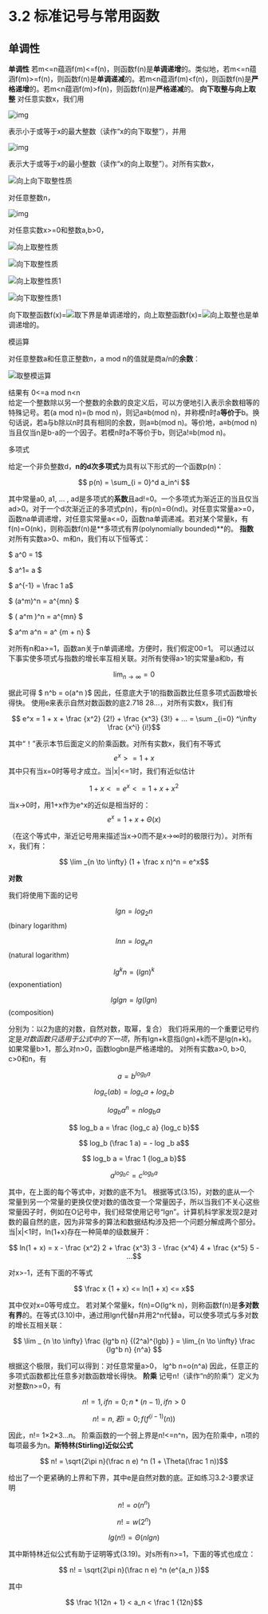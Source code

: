 # 3.2 标准记号与常用函数

## 单调性

**单调性**
 若m<=n蕴涵f(m)<=f(n)，则函数f(n)是**单调递增**的。类似地，若m<=n蕴涵f(m)>=f(n)，则函数f(n)是**单调递减**的。若m<n蕴涵f(m)<f(n)，则函数f(n)是**严格递增**的。若m<n蕴涵f(m)>f(n)，则函数f(n)是**严格递减**的。
 **向下取整与向上取整**
 对任意实数x，我们用

![img](/home/singlea_lyh/GitHub/Introduction-to-Algorithms/Chapter-3/Chapter3-2/Picture/取下界.png)

 表示小于或等于x的最大整数（读作“x的向下取整”），并用

![img](/home/singlea_lyh/GitHub/Introduction-to-Algorithms/Chapter-3/Chapter3-2/Picture/向上取整.png)

表示大于或等于x的最小整数（读作“x的向上取整”）。对所有实数x，

![向上向下取整性质](/home/singlea_lyh/GitHub/Introduction-to-Algorithms/Chapter-3/Chapter3-2/Picture/向上向下取整性质.png)

对任意整数n，

![img](/home/singlea_lyh/GitHub/Introduction-to-Algorithms/Chapter-3/Chapter3-2/Picture/向上向下取整相加.png)

对任意实数x>=0和整数a,b>0，

![向上取整性质](/home/singlea_lyh/GitHub/Introduction-to-Algorithms/Chapter-3/Chapter3-2/Picture/向上取整性质.png)

![向下取整性质](/home/singlea_lyh/GitHub/Introduction-to-Algorithms/Chapter-3/Chapter3-2/Picture/向下取整性质.png) 

![向上取整性质1](/home/singlea_lyh/GitHub/Introduction-to-Algorithms/Chapter-3/Chapter3-2/Picture/向上取整性质1.png)

![向下取整性质1](/home/singlea_lyh/GitHub/Introduction-to-Algorithms/Chapter-3/Chapter3-2/Picture/向下取整性质1.png)



向下取整函数f(x)=![取下界](/home/singlea_lyh/GitHub/Introduction-to-Algorithms/Chapter-3/Chapter3-2/Picture/取下界.png)是单调递增的，向上取整函数f(x)=![向上取整](/home/singlea_lyh/GitHub/Introduction-to-Algorithms/Chapter-3/Chapter3-2/Picture/向上取整.png)也是单调递增的。



模运算

 对任意整数a和任意正整数n，a mod n的值就是商a/n的**余数**：

![取整模运算](/home/singlea_lyh/GitHub/Introduction-to-Algorithms/Chapter-3/Chapter3-2/Picture/取整模运算.png)



结果有
 0<=a mod n<n    
 给定一个整数除以另一个整数的余数的良定义后，可以方便地引入表示余数相等的特殊记号。若(a mod n)=(b mod n)，则记a≡b(mod n)，并称模n时a**等价于**b。换句话说，若a与b除以n时具有相同的余数，则a≡b(mod n)。等价地，a≡b(mod n)当且仅当n是b-a的一个因子。若模n时a不等价于b，则记a!≡b(mod n)。 

 

多项式

 给定一个非负整数d，**n的d次多项式**为具有以下形式的一个函数p(n)：



$$ p(n) = \sum_{i = 0}^d a_in^i $$



 

其中常量a0, a1, ... , ad是多项式的**系数**且ad!=0。一个多项式为渐近正的当且仅当ad>0。对于一个d次渐近正的多项式p(n)，有p(n)=Θ(nd)。对任意实常量a>=0，函数na单调递增，对任意实常量a<=0，函数na单调递减。若对某个常量k，有f(n)=O(nk)，则称函数f(n)是**多项式有界(polynomially bounded)**的。
 **指数**
 对所有实数a>0、m和n，我们有以下恒等式：

$ a^0 = 1$

$ a^1= a $

$ a^{-1} = \frac 1 a$

$ (a^m)^n = a^{mn} $

$ ( a^m )^n = a^{mn} $

$ a^m a^n = a^ {m + n} $





 对所有n和a>=1，函数an关于n单调递增。方便时，我们假定00=1。 可以通过以下事实使多项式与指数的增长率互相关联。对所有使得a>1的实常量a和b，有

$$ \lim _{n \to \infty} = 0$$



 据此可得 $ n^b = o(a^n )$  因此，任意底大于1的指数函数比任意多项式函数增长得快。 使用e来表示自然对数函数的底2.718 28...，对所有实数x，我们有

$$ e^x  = 1 + x + \frac {x^2} {2!} + \frac {x^3} {3!} + ... = \sum _{i=0} ^\infty \frac {x^i} {i!}$$

其中“！”表示本节后面定义的阶乘函数。对所有实数x，我们有不等式
 $$ e^x >= 1+ x$$ 
 其中只有当x=0时等号才成立。当|x|<=1时，我们有近似估计

$$ 1 + x <= e^x <= 1 + x + x^2$$



 当x→0时，用1+x作为e^x的近似是相当好的：
 $$ e^x = 1 + x  + \Theta(x)$$

 （在这个等式中，渐近记号用来描述当x→0而不是x→∞时的极限行为）。对所有x，我们有：

$$ \lim _{n \to \infty} (1 + \frac x n)^n = e^x$$



 **对数** 

我们将使用下面的记号

$$ lg n = log_2 n$$ (binary logarithm)

$$ ln n = log_e n$$ (natural logarithm)

$$ lg^k n = (lg n)^k$$  (exponentiation)

$$ lg lg n = lg (lg n)$$ (composition)

分别为：以2为底的对数，自然对数，取幂，复合） 我们将采用的一个重要记号约定是*对数函数只适用于公式中的下一项*，所有lgn+k意指(lgn)+k而不是lg(n+k)。如果常量b>1，那么对n>0，函数logbn是严格递增的。 对所有实数a>0, b>0, c>0和n，有

$$ a = b ^{log_b a}$$

$$ log_c(ab) = log_c a + log_c b$$

$$ log_b {a^n} = n log_b a$$

$$ log_b a = \frac {log_c a} {log_c b}$$

 $$ log_b (\frac 1 a) = - log _b a$$

$$ log_b a =  \frac 1 {log_a b}$$

$$ a^ {log_b c} = c^{log_b a}$$

其中，在上面的每个等式中，对数的底不为1。
 根据等式(3.15)，对数的底从一个常量到另一个常量的更换仅使对数的值改变一个常量因子，所以当我们不关心这些常量因子时，例如在O记号中，我们经常使用记号“lgn”。计算机科学家发现2是对数的最自然的底，因为非常多的算法和数据结构涉及把一个问题分解成两个部分。
 当|x|<1时，ln(1+x)存在一种简单的级数展开：

$$ ln(1 + x) = x - \frac {x^2} 2 + \frac {x^3} 3 - \frac {x^4} 4 + \frac {x^5} 5 - ...$$

对x>-1，还有下面的不等式

$$ \frac x {1 + x} <= ln(1 + x) <= x$$

 其中仅对x=0等号成立。 若对某个常量k，f(n)=O(lg^k n)，则称函数f(n)是**多对数有界**的。在等式(3.10)中，通过用lgn代替n并用2^n代替a，可以使多项式与多对数的增长互相关联：

$$ \lim _ {n \to \infty} \frac {lg^b n} {(2^a)^{lgb} } = \lim_{n \to \infty} \frac {lg^b n} {n^a} $$

 根据这个极限，我们可以得到：对任意常量a>0， lg^b n=o(n^a) 因此，任意正的多项式函数都比任意多对数函数增长得快。 **阶乘** 记号n!（读作“n的阶乘”）定义为对整数n>=0，有

$$ n ! = 1, if n = 0 ; n*(n - 1), if n > 0$$ 

$$ n! =  n , 若 i = 0; f(f^{(i - 1)}(n))$$

因此，n!= 1×2×3...n。 阶乘函数的一个弱上界是n!<=n^n，因为在阶乘中，n项的每项最多为n。**斯特林(Stirling)近似公式**

$$ n! = \sqrt{2\pi n}(\frac n e) ^n (1 + \Theta(\frac 1 n))$$

给出了一个更紧确的上界和下界，其中e是自然对数的底。正如练习3.2-3要求证明

$$ n! = o(n^n)$$

$$ n! = w(2 ^ n)$$

$$ lg(n!) = \Theta(nlgn)$$

其中斯特林近似公式有助于证明等式(3.19)。对s所有n>=1，下面的等式也成立：

$$ n! = \sqrt{2\pi n}(\frac n e) ^n (e^{a_n })$$

其中

$$ \frac 1{12n + 1} < a_n < \frac 1 {12n}$$

 

 

 

 

 

 

 

 